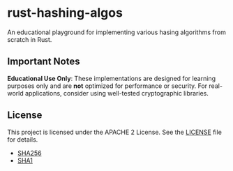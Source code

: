# rust-hashing-algos

An educational playground for implementing various hasing algorithms from scratch in Rust.

## Important Notes

**Educational Use Only**: These implementations are designed for learning purposes only and are **not** optimized for performance or security. For real-world applications, consider using well-tested cryptographic libraries.

## License

This project is licensed under the APACHE 2 License. See the [LICENSE](LICENSE) file for details.

- [SHA256](./sha256/README.md)
- [SHA1](./sha1/README.md)
